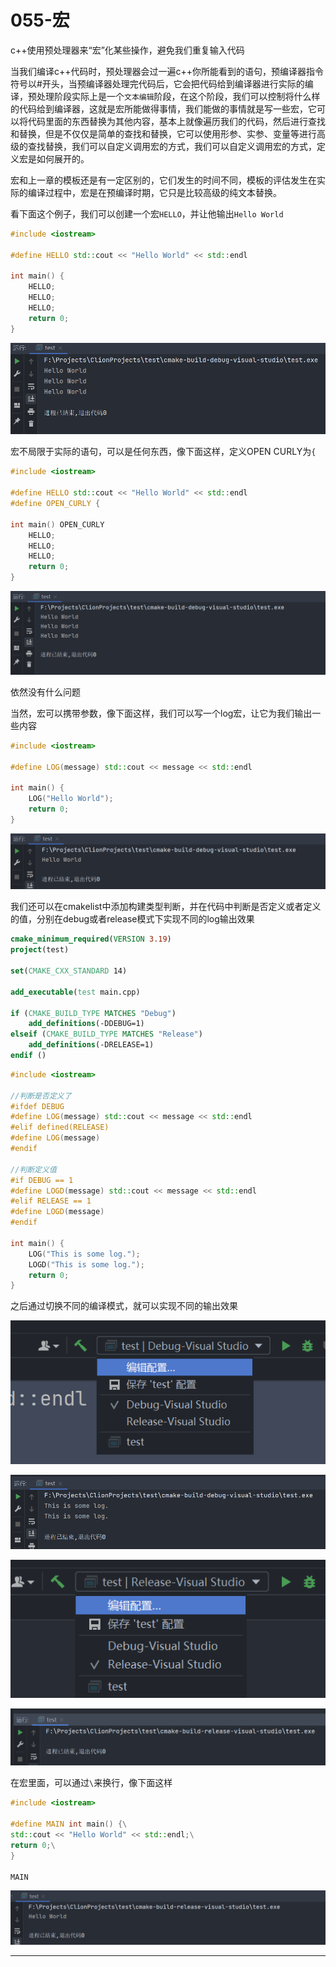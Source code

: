 # 055-宏

c++使用预处理器来“宏”化某些操作，避免我们重复输入代码

当我们编译c++代码时，预处理器会过一遍c++你所能看到的语句，预编译器指令符号以#开头，当预编译器处理完代码后，它会把代码给到编译器进行实际的编译，预处理阶段实际上是一个`文本编辑`阶段，在这个阶段，我们可以控制将什么样的代码给到编译器，这就是宏所能做得事情，我们能做的事情就是写一些宏，它可以将代码里面的东西替换为其他内容，基本上就像遍历我们的代码，然后进行查找和替换，但是不仅仅是简单的查找和替换，它可以使用形参、实参、变量等进行高级的查找替换，我们可以自定义调用宏的方式，我们可以自定义调用宏的方式，定义宏是如何展开的。

宏和上一章的模板还是有一定区别的，它们发生的时间不同，模板的评估发生在实际的编译过程中，宏是在预编译时期，它只是比较高级的纯文本替换。

看下面这个例子，我们可以创建一个宏`HELLO`，并让他输出`Hello World`

```c++
#include <iostream>

#define HELLO std::cout << "Hello World" << std::endl

int main() {
    HELLO;
    HELLO;
    HELLO;
    return 0;
}
```

![image-20220409153523509](img/image-20220409153523509.png)

宏不局限于实际的语句，可以是任何东西，像下面这样，定义OPEN CURLY为`{`

```c++
#include <iostream>

#define HELLO std::cout << "Hello World" << std::endl
#define OPEN_CURLY {

int main() OPEN_CURLY
    HELLO;
    HELLO;
    HELLO;
    return 0;
}
```

![image-20220409153903766](img/image-20220409153903766.png)

依然没有什么问题

当然，宏可以携带参数，像下面这样，我们可以写一个log宏，让它为我们输出一些内容

```c++
#include <iostream>

#define LOG(message) std::cout << message << std::endl

int main() {
    LOG("Hello World");
    return 0;
}
```

![image-20220409154234432](img/image-20220409154234432.png)

我们还可以在cmakelist中添加构建类型判断，并在代码中判断是否定义或者定义的值，分别在debug或者release模式下实现不同的log输出效果

```cmake
cmake_minimum_required(VERSION 3.19)
project(test)

set(CMAKE_CXX_STANDARD 14)

add_executable(test main.cpp)

if (CMAKE_BUILD_TYPE MATCHES "Debug")
    add_definitions(-DDEBUG=1)
elseif (CMAKE_BUILD_TYPE MATCHES "Release")
    add_definitions(-DRELEASE=1)
endif ()
```

```c++
#include <iostream>

//判断是否定义了
#ifdef DEBUG
#define LOG(message) std::cout << message << std::endl
#elif defined(RELEASE)
#define LOG(message)
#endif

//判断定义值
#if DEBUG == 1
#define LOGD(message) std::cout << message << std::endl
#elif RELEASE == 1
#define LOGD(message)
#endif

int main() {
    LOG("This is some log.");
    LOGD("This is some log.");
    return 0;
}
```

之后通过切换不同的编译模式，就可以实现不同的输出效果

![image-20220409165341447](img/image-20220409165341447.png)

![image-20220409165358304](img/image-20220409165358304.png)

![image-20220409165414736](img/image-20220409165414736.png)

![image-20220409165427885](img/image-20220409165427885.png)

在宏里面，可以通过`\`来换行，像下面这样

```c++
#include <iostream>

#define MAIN int main() {\
std::cout << "Hello World" << std::endl;\
return 0;\
}

MAIN
```

![image-20220409165549509](img/image-20220409165549509.png)

***

